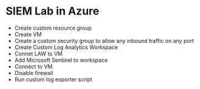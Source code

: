 #  SIEM Lab in Azure
* Create custom resource group
* Create VM
* Create a custom security group to allow any inbound traffic on any port
* Create Custom Log Analytics Workspace
* Connet LAW to VM
* Add Microsoft Sentinel to workspace
* Connect to VM
* Disable firewall
* Run custom log exporter script
 
